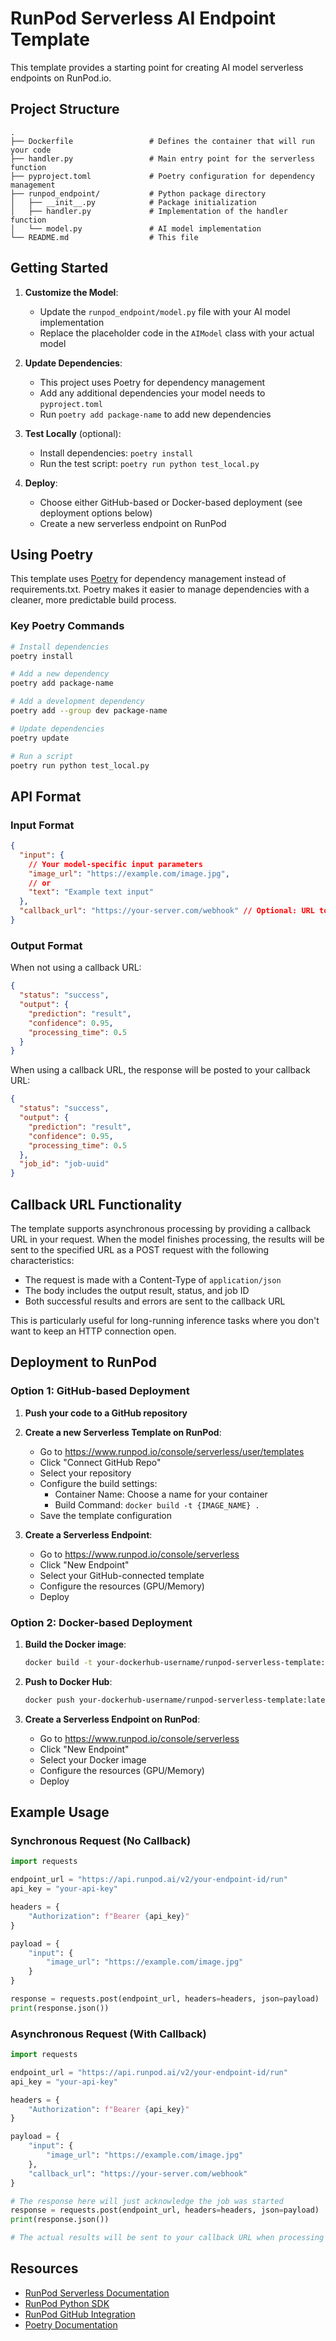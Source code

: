 # RunPod Serverless AI Endpoint Template

This template provides a starting point for creating AI model serverless endpoints on RunPod.io.

## Project Structure

```
.
├── Dockerfile                 # Defines the container that will run your code
├── handler.py                 # Main entry point for the serverless function
├── pyproject.toml             # Poetry configuration for dependency management
├── runpod_endpoint/           # Python package directory
│   ├── __init__.py            # Package initialization
│   ├── handler.py             # Implementation of the handler function
│   └── model.py               # AI model implementation
└── README.md                  # This file
```

## Getting Started

1. **Customize the Model**: 
   - Update the `runpod_endpoint/model.py` file with your AI model implementation
   - Replace the placeholder code in the `AIModel` class with your actual model

2. **Update Dependencies**:
   - This project uses Poetry for dependency management
   - Add any additional dependencies your model needs to `pyproject.toml`
   - Run `poetry add package-name` to add new dependencies

3. **Test Locally** (optional):
   - Install dependencies: `poetry install`
   - Run the test script: `poetry run python test_local.py`

4. **Deploy**:
   - Choose either GitHub-based or Docker-based deployment (see deployment options below)
   - Create a new serverless endpoint on RunPod

## Using Poetry

This template uses [Poetry](https://python-poetry.org/) for dependency management instead of requirements.txt. Poetry makes it easier to manage dependencies with a cleaner, more predictable build process.

### Key Poetry Commands

```bash
# Install dependencies
poetry install

# Add a new dependency
poetry add package-name

# Add a development dependency
poetry add --group dev package-name

# Update dependencies
poetry update

# Run a script
poetry run python test_local.py
```

## API Format

### Input Format

```json
{
  "input": {
    // Your model-specific input parameters
    "image_url": "https://example.com/image.jpg",
    // or
    "text": "Example text input"
  },
  "callback_url": "https://your-server.com/webhook" // Optional: URL to receive results when processing completes
}
```

### Output Format

When not using a callback URL:
```json
{
  "status": "success",
  "output": {
    "prediction": "result",
    "confidence": 0.95,
    "processing_time": 0.5
  }
}
```

When using a callback URL, the response will be posted to your callback URL:
```json
{
  "status": "success",
  "output": {
    "prediction": "result",
    "confidence": 0.95,
    "processing_time": 0.5
  },
  "job_id": "job-uuid"
}
```

## Callback URL Functionality

The template supports asynchronous processing by providing a callback URL in your request. When the model finishes processing, the results will be sent to the specified URL as a POST request with the following characteristics:

- The request is made with a Content-Type of `application/json`
- The body includes the output result, status, and job ID
- Both successful results and errors are sent to the callback URL

This is particularly useful for long-running inference tasks where you don't want to keep an HTTP connection open.

## Deployment to RunPod

### Option 1: GitHub-based Deployment

1. **Push your code to a GitHub repository**

2. **Create a new Serverless Template on RunPod**:
   - Go to https://www.runpod.io/console/serverless/user/templates
   - Click "Connect GitHub Repo"
   - Select your repository
   - Configure the build settings:
     - Container Name: Choose a name for your container
     - Build Command: `docker build -t {IMAGE_NAME} .`
   - Save the template configuration

3. **Create a Serverless Endpoint**:
   - Go to https://www.runpod.io/console/serverless
   - Click "New Endpoint"
   - Select your GitHub-connected template
   - Configure the resources (GPU/Memory)
   - Deploy

### Option 2: Docker-based Deployment

1. **Build the Docker image**:
   ```bash
   docker build -t your-dockerhub-username/runpod-serverless-template:latest .
   ```

2. **Push to Docker Hub**:
   ```bash
   docker push your-dockerhub-username/runpod-serverless-template:latest
   ```

3. **Create a Serverless Endpoint on RunPod**:
   - Go to https://www.runpod.io/console/serverless
   - Click "New Endpoint"
   - Select your Docker image
   - Configure the resources (GPU/Memory)
   - Deploy

## Example Usage

### Synchronous Request (No Callback)

```python
import requests

endpoint_url = "https://api.runpod.ai/v2/your-endpoint-id/run"
api_key = "your-api-key"

headers = {
    "Authorization": f"Bearer {api_key}"
}

payload = {
    "input": {
        "image_url": "https://example.com/image.jpg"
    }
}

response = requests.post(endpoint_url, headers=headers, json=payload)
print(response.json())
```

### Asynchronous Request (With Callback)

```python
import requests

endpoint_url = "https://api.runpod.ai/v2/your-endpoint-id/run"
api_key = "your-api-key"

headers = {
    "Authorization": f"Bearer {api_key}"
}

payload = {
    "input": {
        "image_url": "https://example.com/image.jpg"
    },
    "callback_url": "https://your-server.com/webhook"
}

# The response here will just acknowledge the job was started
response = requests.post(endpoint_url, headers=headers, json=payload)
print(response.json())

# The actual results will be sent to your callback URL when processing completes
```

## Resources

- [RunPod Serverless Documentation](https://docs.runpod.io/docs/serverless-overview)
- [RunPod Python SDK](https://github.com/runpod/runpod-python)
- [RunPod GitHub Integration](https://docs.runpod.io/docs/github-integration)
- [Poetry Documentation](https://python-poetry.org/docs/) 
